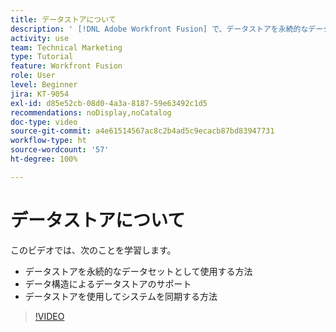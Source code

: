 ```yaml
---
title: データストアについて
description: ' [!DNL Adobe Workfront Fusion] で、データストアを永続的なデータセットとして使用する方法と、データ構造によるデータストアのサポートについて説明します。'
activity: use
team: Technical Marketing
type: Tutorial
feature: Workfront Fusion
role: User
level: Beginner
jira: KT-9054
exl-id: d85e52cb-08d0-4a3a-8187-59e63492c1d5
recommendations: noDisplay,noCatalog
doc-type: video
source-git-commit: a4e61514567ac8c2b4ad5c9ecacb87bd83947731
workflow-type: ht
source-wordcount: '57'
ht-degree: 100%

---
```


# データストアについて

このビデオでは、次のことを学習します。

* データストアを永続的なデータセットとして使用する方法
* データ構造によるデータストアのサポート
* データストアを使用してシステムを同期する方法

>[!VIDEO](https://video.tv.adobe.com/v/335295/?quality=12&learn=on)
